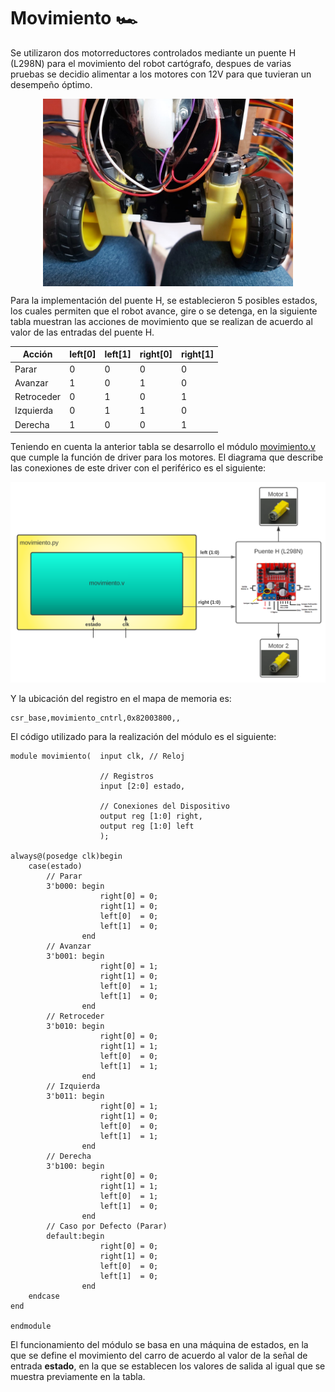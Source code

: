 # Movimiento 🏎

Se utilizaron dos motorreductores controlados mediante un puente H (L298N) para el movimiento del robot cartógrafo, despues de varias pruebas se decidio alimentar a los motores con 12V para que tuvieran un desempeño óptimo.
<p align="center">
  <img src="/images/motorss.jpeg" align="center" width="400px" >
</p>

Para la implementación del puente H, se establecieron 5 posibles estados, los cuales permiten que el robot avance, gire o se detenga, en la siguiente tabla muestran las acciones de movimiento que se realizan de acuerdo al valor de las entradas del puente H.

 | Acción | left[0] | left[1] | right[0] | right[1] |
| ------------- | ------------- | ------------- |------------- |------------- |
| Parar | 0 | 0 | 0 | 0 |
| Avanzar | 1 | 0 | 1 | 0 |
| Retroceder | 0 | 1 | 0 | 1 |
| Izquierda | 0 | 1 | 1 | 0 |
| Derecha | 1 | 0 | 0 | 1 | 



Teniendo en cuenta la anterior tabla se desarrollo el módulo [movimiento.v](/SoC_project/module/verilog/movimiento/) que cumple la función de driver para los motores. El diagrama que describe las conexiones de este driver con el periférico es el siguiente:

![Screenshot](/images/mov_mem.png)

Y la ubicación del registro en el mapa de memoria es:
```
csr_base,movimiento_cntrl,0x82003800,,
```



El código utilizado para la realización del módulo es el siguiente:

```
module movimiento(  input clk, // Reloj

                    // Registros
                    input [2:0] estado,
                    
                    // Conexiones del Dispositivo 
                    output reg [1:0] right,
                    output reg [1:0] left
                    );
    
always@(posedge clk)begin
	case(estado)
        // Parar
        3'b000: begin
                    right[0] = 0;
                    right[1] = 0;
                    left[0]  = 0;
                    left[1]  = 0;
                end
        // Avanzar
        3'b001: begin
                    right[0] = 1;
                    right[1] = 0;
                    left[0]  = 1;
                    left[1]  = 0;
                end
        // Retroceder
   	    3'b010: begin
                    right[0] = 0;
                    right[1] = 1;
                    left[0]  = 0;
                    left[1]  = 1;
                end
        // Izquierda
        3'b011: begin
                    right[0] = 1;
                    right[1] = 0;
                    left[0]  = 0;
                    left[1]  = 1;
                end
        // Derecha
        3'b100: begin
                    right[0] = 0;
                    right[1] = 1;
                    left[0]  = 1;
                    left[1]  = 0;
                end
        // Caso por Defecto (Parar)
        default:begin
                    right[0] = 0;
                    right[1] = 0;
                    left[0]  = 0;
                    left[1]  = 0;
                end
	endcase
end

endmodule

```
      
El funcionamiento del módulo se basa en una máquina de estados, en la que se define el movimiento del carro de acuerdo al valor de la señal de entrada **estado**, en la que se establecen los valores de salida al igual que se muestra previamente en la tabla.
